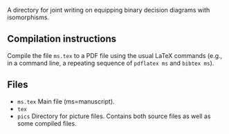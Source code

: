 A directory for joint writing on equipping binary decision diagrams with isomorphisms.

Compilation instructions
------------------------

Compile the file `ms.tex` to a PDF file using the usual LaTeX commands (e.g., in a command line, a repeating sequence of `pdflatex ms` and `bibtex ms`).


Files
-----

- `ms.tex` Main file (ms=manuscript).
- `tex` 
- `pics` Directory for picture files. Contains both source files as well as some compiled files.

